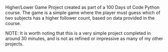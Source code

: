 Higher/Lower Game Project created as part of a 100 Days of Code Python course.
The game is a simple game where the player must guess which of two subjects has a higher follower count, based on data provided in the course.

NOTE: It is worth noting that this is a very simple project completed in around 30 minutes, and is not as refined or impressive as many of my other projects.
